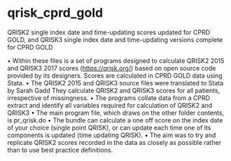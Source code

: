 # qrisk_cprd_gold
QRISK2 single index date and time-updating scores updated for CPRD GOLD, and QRISK3 single index date and time-updating versions complete for CPRD GOLD

•	Within these files is a set of programs designed to calculate QRISK2 2015 and QRISK3 2017 scores (https://qrisk.org/) based on open source code provided by its designers.  Scores are calculated in CPRD GOLD data using Stata.
•	The QRISK2 2015 and QRISK3 source files were translated to Stata by Sarah Gadd  They calculate QRISK2 and QRISK3 scores for all patients, irrespective of missingness.
•	The programs collate data from a CPRD extract and identify all variables required for calculation of QRISK2 and QRISK3
•	The main program file, which draws on the other folder contents, is pr_qrisk.do 
•	The bundle can calculate a one off score on the index date of your choice (single point QRISK), or can update each time one of its components is updated (time updating QRISK).
•	The aim was to try and replicate QRISK2 scores recorded in the data as closely as possible rather than to use best practice definitions.
